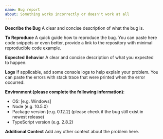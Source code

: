 ```yaml
---
name: Bug report
about: Something works incorrectly or doesn't work at all
---
```


**Describe the Bug**
A clear and concise description of what the bug is.

**To Reproduce**
A quick guide how to reproduce the bug.
You can paste here code snippets or even better, provide a link to the repository with minimal reproducible code example.

**Expected Behavior**
A clear and concise description of what you expected to happen.

**Logs**
If applicable, add some console logs to help explain your problem.
You can paste the errors with stack trace that were printed when the error occurred.

**Environment (please complete the following information):**

- OS: [e.g. Windows]
- Node (e.g. 10.5.0)
- Package version [e.g. 0.12.2] (please check if the bug still exist in newest release)
- TypeScript version (e.g. 2.8.2)

**Additional Context**
Add any other context about the problem here.
